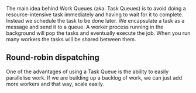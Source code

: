 The main idea behind Work Queues (aka: Task Queues) is to avoid doing a resource-intensive task immediately and having to wait for it to complete. Instead we schedule the task to be done later. We encapsulate a task as a message and send it to a queue. A worker process running in the background will pop the tasks and eventually execute the job. When you run many workers the tasks will be shared between them.
## Round-robin dispatching
One of the advantages of using a Task Queue is the ability to easily parallelise work. If we are building up a backlog of work, we can just add more workers and that way, scale easily.

